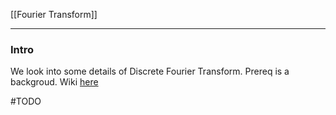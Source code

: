 [[Fourier Transform]]

---
### **Intro**

We look into some details of Discrete Fourier Transform. Prereq is a backgroud. Wiki [here](https://en.wikipedia.org/wiki/Discrete_Fourier_transform)

#TODO 
